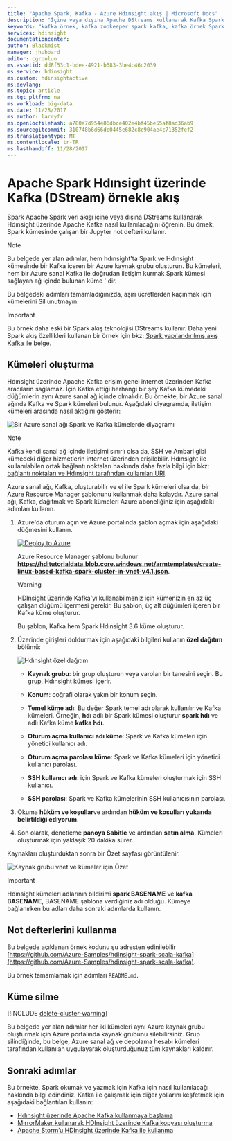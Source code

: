 ```yaml
---
title: "Apache Spark, Kafka - Azure Hdınsight akış | Microsoft Docs"
description: "İçine veya dışına Apache DStreams kullanarak Kafka Spark Apache Spark veri akışı kullanmayı öğrenin. Bu örnekte, Hdınsight'ta Spark gelen Jupyter Not Defteri kullanarak veri akışı."
keywords: "kafka örnek, kafka zookeeper spark kafka, kafka örnek Spark Akış akış"
services: hdinsight
documentationcenter: 
author: Blackmist
manager: jhubbard
editor: cgronlun
ms.assetid: dd8f53c1-bdee-4921-b683-3be4c46c2039
ms.service: hdinsight
ms.custom: hdinsightactive
ms.devlang: 
ms.topic: article
ms.tgt_pltfrm: na
ms.workload: big-data
ms.date: 11/28/2017
ms.author: larryfr
ms.openlocfilehash: a780a7d954486dbce402e4bf45be55af8ad36ab9
ms.sourcegitcommit: 310748b6d66dc0445e682c8c904ae4c71352fef2
ms.translationtype: MT
ms.contentlocale: tr-TR
ms.lasthandoff: 11/28/2017
---
```

# <a name="apache-spark-streaming-dstream-example-with-kafka-on-hdinsight"></a>Apache Spark Hdınsight üzerinde Kafka (DStream) örnekle akış

Spark Apache Spark veri akışı içine veya dışına DStreams kullanarak Hdınsight üzerinde Apache Kafka nasıl kullanılacağını öğrenin. Bu örnek, Spark kümesinde çalışan bir Jupyter not defteri kullanır.

> [!NOTE]
> Bu belgede yer alan adımlar, hem hdınsight'ta Spark ve Hdınsight kümesinde bir Kafka içeren bir Azure kaynak grubu oluşturun. Bu kümeleri, hem bir Azure sanal Kafka ile doğrudan iletişim kurmak Spark kümesi sağlayan ağ içinde bulunan küme ' dir.
>
> Bu belgedeki adımları tamamladığınızda, aşırı ücretlerden kaçınmak için kümelerini Sil unutmayın.

> [!IMPORTANT]
> Bu örnek daha eski bir Spark akış teknolojisi DStreams kullanır. Daha yeni Spark akış özellikleri kullanan bir örnek için bkz: [Spark yapılandırılmış akış Kafka ile](hdinsight-apache-kafka-spark-structured-streaming.md) belge.

## <a name="create-the-clusters"></a>Kümeleri oluşturma

Hdınsight üzerinde Apache Kafka erişim genel internet üzerinden Kafka aracıların sağlamaz. İçin Kafka ettiği herhangi bir şey Kafka kümedeki düğümlerin aynı Azure sanal ağ içinde olmalıdır. Bu örnekte, bir Azure sanal ağında Kafka ve Spark kümeleri bulunur. Aşağıdaki diyagramda, iletişim kümeleri arasında nasıl aktığını gösterir:

![Bir Azure sanal ağı Spark ve Kafka kümelerde diyagramı](./media/hdinsight-apache-spark-with-kafka/spark-kafka-vnet.png)

> [!NOTE]
> Kafka kendi sanal ağ içinde iletişimi sınırlı olsa da, SSH ve Ambari gibi kümedeki diğer hizmetlerin internet üzerinden erişilebilir. Hdınsight ile kullanılabilen ortak bağlantı noktaları hakkında daha fazla bilgi için bkz: [bağlantı noktaları ve Hdınsight tarafından kullanılan URI](hdinsight-hadoop-port-settings-for-services.md).

Azure sanal ağı, Kafka, oluşturabilir ve el ile Spark kümeleri olsa da, bir Azure Resource Manager şablonunu kullanmak daha kolaydır. Azure sanal ağı, Kafka, dağıtmak ve Spark kümeleri Azure aboneliğiniz için aşağıdaki adımları kullanın.

1. Azure'da oturum açın ve Azure portalında şablon açmak için aşağıdaki düğmesini kullanın.
    
    <a href="https://portal.azure.com/#create/Microsoft.Template/uri/https%3A%2F%2Fhditutorialdata.blob.core.windows.net%2Farmtemplates%2Fcreate-linux-based-kafka-spark-cluster-in-vnet-v4.1.json" target="_blank"><img src="./media/hdinsight-apache-spark-with-kafka/deploy-to-azure.png" alt="Deploy to Azure"></a>
    
    Azure Resource Manager şablonu bulunur **https://hditutorialdata.blob.core.windows.net/armtemplates/create-linux-based-kafka-spark-cluster-in-vnet-v4.1.json**.

    > [!WARNING]
    > HDInsight üzerinde Kafka'yı kullanabilmeniz için kümenizin en az üç çalışan düğümü içermesi gerekir. Bu şablon, üç alt düğümleri içeren bir Kafka küme oluşturur.

    Bu şablon, Kafka hem Spark Hdınsight 3.6 küme oluşturur.

2. Üzerinde girişleri doldurmak için aşağıdaki bilgileri kullanın **özel dağıtım** bölümü:
   
    ![Hdınsight özel dağıtım](./media/hdinsight-apache-spark-with-kafka/parameters.png)
   
    * **Kaynak grubu**: bir grup oluşturun veya varolan bir tanesini seçin. Bu grup, Hdınsight kümesi içerir.

    * **Konum**: coğrafi olarak yakın bir konum seçin.

    * **Temel küme adı**: Bu değer Spark temel adı olarak kullanılır ve Kafka kümeleri. Örneğin, **hdı** adlı bir Spark kümesi oluşturur __spark hdı__ ve adlı Kafka küme **kafka hdı**.

    * **Oturum açma kullanıcı adı küme**: Spark ve Kafka kümeleri için yönetici kullanıcı adı.

    * **Oturum açma parolası küme**: Spark ve Kafka kümeleri için yönetici kullanıcı parolası.

    * **SSH kullanıcı adı**: için Spark ve Kafka kümeleri oluşturmak için SSH kullanıcı.

    * **SSH parolası**: Spark ve Kafka kümelerinin SSH kullanıcısının parolası.

3. Okuma **hüküm ve koşullar**ve ardından **hüküm ve koşulları yukarıda belirtildiği ediyorum**.

4. Son olarak, denetleme **panoya Sabitle** ve ardından **satın alma**. Kümeleri oluşturmak için yaklaşık 20 dakika sürer.

Kaynakları oluşturduktan sonra bir Özet sayfası görüntülenir.

![Kaynak grubu vnet ve kümeler için Özet](./media/hdinsight-apache-spark-with-kafka/groupblade.png)

> [!IMPORTANT]
> Hdınsight kümeleri adlarının bildirimi **spark BASENAME** ve **kafka BASENAME**, BASENAME şablona verdiğiniz adı olduğu. Kümeye bağlanırken bu adları daha sonraki adımlarda kullanın.

## <a name="use-the-notebooks"></a>Not defterlerini kullanma

Bu belgede açıklanan örnek kodunu şu adresten edinilebilir [https://github.com/Azure-Samples/hdinsight-spark-scala-kafka](https://github.com/Azure-Samples/hdinsight-spark-scala-kafka).

Bu örnek tamamlamak için adımları `README.md`.

## <a name="delete-the-cluster"></a>Küme silme

[!INCLUDE [delete-cluster-warning](../../includes/hdinsight-delete-cluster-warning.md)]

Bu belgede yer alan adımlar her iki kümeleri aynı Azure kaynak grubu oluşturmak için Azure portalında kaynak grubunu silebilirsiniz. Grup silindiğinde, bu belge, Azure sanal ağ ve depolama hesabı kümeleri tarafından kullanılan uygulayarak oluşturduğunuz tüm kaynakları kaldırır.

## <a name="next-steps"></a>Sonraki adımlar

Bu örnekte, Spark okumak ve yazmak için Kafka için nasıl kullanılacağı hakkında bilgi edindiniz. Kafka ile çalışmak için diğer yollarını keşfetmek için aşağıdaki bağlantıları kullanın:

* [Hdınsight üzerinde Apache Kafka kullanmaya başlama](kafka/apache-kafka-get-started.md)
* [MirrorMaker kullanarak HDInsight üzerinde Kafka kopyası oluşturma](kafka/apache-kafka-mirroring.md)
* [Apache Storm’u HDInsight üzerinde Kafka ile kullanma](hdinsight-apache-storm-with-kafka.md)

